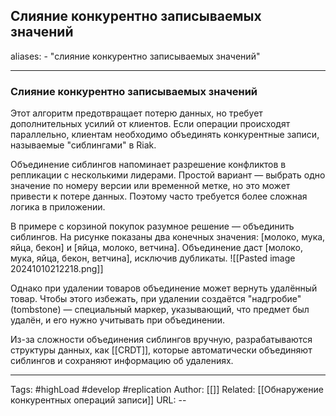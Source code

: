 ## Слияние конкурентно записываемых значений
aliases: 
	- "слияние конкурентно записываемых значений"

---

### Слияние конкурентно записываемых значений

Этот алгоритм предотвращает потерю данных, но требует дополнительных усилий от клиентов. Если операции происходят параллельно, клиентам необходимо объединять конкурентные записи, называемые "сиблингами" в Riak.

Объединение сиблингов напоминает разрешение конфликтов в репликации с несколькими лидерами. Простой вариант — выбрать одно значение по номеру версии или временной метке, но это может привести к потере данных. Поэтому часто требуется более сложная логика в приложении.

В примере с корзиной покупок разумное решение — объединить сиблингов. На рисунке  показаны два конечных значения: [молоко, мука, яйца, бекон] и [яйца, молоко, ветчина]. Объединение даст [молоко, мука, яйца, бекон, ветчина], исключив дубликаты.
![[Pasted image 20241010212218.png]]

Однако при удалении товаров объединение может вернуть удалённый товар. Чтобы этого избежать, при удалении создаётся "надгробие" (tombstone) — специальный маркер, указывающий, что предмет был удалён, и его нужно учитывать при объединении.

Из-за сложности объединения сиблингов вручную, разрабатываются структуры данных, как [[CRDT]], которые автоматически объединяют сиблингов и сохраняют информацию об удалениях.

---
Tags: #highLoad #develop #replication
Author: [[]]
Related: [[Обнаружение конкурентных операций записи]]
URL: -- 